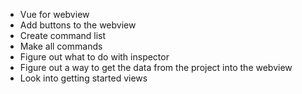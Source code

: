 - Vue for webview
- Add buttons to the webview
- Create command list
- Make all commands
- Figure out what to do with inspector
- Figure out a way to get the data from the project into the webview
- Look into getting started views
